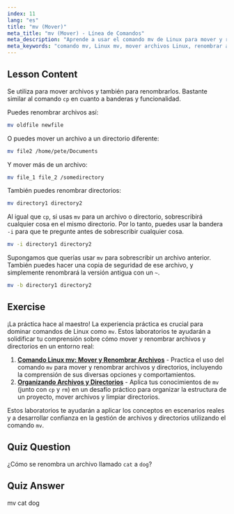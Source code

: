 ```yaml
---
index: 11
lang: "es"
title: "mv (Mover)"
meta_title: "mv (Mover) - Línea de Comandos"
meta_description: "Aprende a usar el comando mv de Linux para mover y renombrar archivos/directorios. Entiende sus opciones y evita sobrescrituras. ¡Comienza tu viaje en Linux!"
meta_keywords: "comando mv, Linux mv, mover archivos Linux, renombrar archivos Linux, tutorial Linux, principiante, guía Linux"
---
```


## Lesson Content

Se utiliza para mover archivos y también para renombrarlos. Bastante similar al comando `cp` en cuanto a banderas y funcionalidad.

Puedes renombrar archivos así:

```bash
mv oldfile newfile
```

O puedes mover un archivo a un directorio diferente:

```bash
mv file2 /home/pete/Documents
```

Y mover más de un archivo:

```bash
mv file_1 file_2 /somedirectory
```

También puedes renombrar directorios:

```bash
mv directory1 directory2
```

Al igual que `cp`, si usas `mv` para un archivo o directorio, sobrescribirá cualquier cosa en el mismo directorio. Por lo tanto, puedes usar la bandera `-i` para que te pregunte antes de sobrescribir cualquier cosa.

```bash
mv -i directory1 directory2
```

Supongamos que querías usar `mv` para sobrescribir un archivo anterior. También puedes hacer una copia de seguridad de ese archivo, y simplemente renombrará la versión antigua con un `~`.

```bash
mv -b directory1 directory2
```

## Exercise

¡La práctica hace al maestro! La experiencia práctica es crucial para dominar comandos de Linux como `mv`. Estos laboratorios te ayudarán a solidificar tu comprensión sobre cómo mover y renombrar archivos y directorios en un entorno real:

1. **[Comando Linux mv: Mover y Renombrar Archivos](https://labex.io/es/labs/linux-linux-mv-command-file-moving-and-renaming-209743)** - Practica el uso del comando `mv` para mover y renombrar archivos y directorios, incluyendo la comprensión de sus diversas opciones y comportamientos.
2. **[Organizando Archivos y Directorios](https://labex.io/es/labs/linux-organizing-files-and-directories-387877)** - Aplica tus conocimientos de `mv` (junto con `cp` y `rm`) en un desafío práctico para organizar la estructura de un proyecto, mover archivos y limpiar directorios.

Estos laboratorios te ayudarán a aplicar los conceptos en escenarios reales y a desarrollar confianza en la gestión de archivos y directorios utilizando el comando `mv`.

## Quiz Question

¿Cómo se renombra un archivo llamado `cat` a `dog`?

## Quiz Answer

mv cat dog